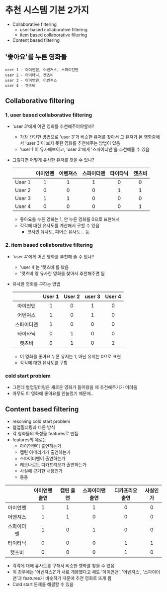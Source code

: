 # 추천 시스템 기본 2가지

- Collaborative filtering
  - user based collaborative filtering
  - item based collaborative filtering
- Content based filtering

## '좋아요'를 누른 영화들

```
user 1 - 아이언맨, 어벤져스, 스파이던맨
user 2 - 타이타닉, 캣츠비
user 3 - 아이언맨, 어벤져스
user 4 - 캣츠비
```

## Collaborative filtering

### 1. user based collaborative filtering

- 'user 3'에게 어떤 영화를 추천해주어야할까?

  - 가장 간단한 방법으로 'user 3'과 비슷한 유저를 찾아서 그 유저가 본 영화중에서 'user 3'이 보지 못한 영화를 추천해주는 방법이 있음
  - 'user 1'이 유사해보이고, 'user 3'에게 '스파이더맨'을 추천해줄 수 있음

- 그렇다면 어떻게 유사한 유저를 찾을 수 있나?

  |        | 아이언맨 | 어벤져스 | 스파이더맨 | 타이타닉 | 캣츠비 |
  | :----: | :------: | :------: | :--------: | :------: | :----: |
  | User 1 |    1     |    1     |     1      |    0     |   0    |
  | User 2 |    0     |    0     |     0      |    1     |   1    |
  | User 3 |    1     |    1     |     0      |    0     |   0    |
  | User 4 |    0     |    0     |     0      |    0     |   1    |

  - 좋아요를 누른 영화는 1, 안 누른 영화를 0으로 표현해서
  - 각각에 대한 유사도를 계산해서 구할 수 있음
    - 코사인 유사도, 피어슨 유사도... 등

### 2. item based collaborative filtering

- 'user 4'에게 어떤 영화를 추천해 줄 수 있나?

  - 'user 4'는 '캣츠비'를 봤음
  - '캣츠비'랑 유사한 영화를 찾아서 추천해주면 됨

- 유사한 영화를 구하는 방법

  |            | User 1 | User 2 | user 3 | User 4 |
  | :--------: | :----: | :----: | :----: | :----: |
  |  아이언맨  |   1    |   0    |   1    |   0    |
  |  어벤져스  |   1    |   0    |   1    |   0    |
  | 스파이더맨 |   1    |   0    |   0    |   0    |
  |  타이타닉  |   0    |   1    |   0    |   0    |
  |   캣츠비   |   0    |   1    |   0    |   1    |

  - 이 영화를 좋아요 누른 유저는 1, 아닌 유저는 0으로 표현
  - 각각에 대한 유사도를 구함

### cold start problem

- 그런데 협업필터링은 새로운 영화가 들어왔을 때 추천해주기가 어려움
- 아무도 이 영화에 좋아요를 안눌렀기 때문에.. 

## Content based filtering

- resolving cold start problem
- 협업필터링과 다른 방식
- 각 영화들의 특성을 features로 만듬
- features의 예로는
  - 아이언맨이 출연하는가
  - 캡틴 아메리카가 출연하는가
  - 스파이더맨이 출연하는가
  - 레오나르도 디카프리오가 출연하는가
  - 사실에 근거한 내용인가
  - 등등

|            | 아이언맨 출연 | 캡틴 출연 | 스파이더맨 출연 | 디카프리오 출연 | 사실인가 |
| :--------: | :-----------: | :-------: | :-------------: | :-------------: | :------: |
|  아이언맨  |       1       |     1     |        1        |        0        |    0     |
|  어벤져스  |       1       |     1     |        0        |        0        |    0     |
| 스파이더맨 |       1       |     0     |        1        |        0        |    0     |
|  타이타닉  |       0       |     0     |        0        |        1        |    1     |
|   캣츠비   |       0       |     0     |        0        |        1        |    0     |

- 각각에 대해 유사도를 구해서 비슷한 영화를 찾을 수 있음
- 이 경우에는 '어벤져스2'가 새로 개봉했다고 해도 '아이언맨', '어벤져스', '스파이더맨'과 features가 비슷하기 때문에 추천 영화로 뜨게 됨
- Cold start 문제를 해결할 수 있음